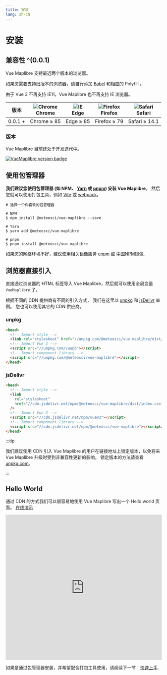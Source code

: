 ```yaml
---
title: 安装
lang: zh-CN
---
```


# 安装

## 兼容性 ^(0.0.1)

Vue Maplibre 支持最近两个版本的浏览器。

如果您需要支持旧版本的浏览器，请自行添加 [Babel](https://babeljs.io/) 和相应的 Polyfill 。

由于 Vue 3 不再支持 IE11，Vue Maplibre 也不再支持 IE 浏览器。

| 版本 | ![Chrome](https://cdn.jsdelivr.net/npm/@browser-logos/chrome/chrome_32x32.png) <br> Chrome | ![IE](https://cdn.jsdelivr.net/npm/@browser-logos/edge/edge_32x32.png) <br> Edge | ![Firefox](https://cdn.jsdelivr.net/npm/@browser-logos/firefox/firefox_32x32.png) <br> Firefox | ![Safari](https://cdn.jsdelivr.net/npm/@browser-logos/safari/safari_32x32.png) <br> Safari |
| ------- | ------------------------------------------------------------------------------------------ | -------------------------------------------------------------------------------- | ---------------------------------------------------------------------------------------------- | ------------------------------------------------------------------------------------------ |
| 0.0.1 + | Chrome ≥ 85                                                                                | Edge ≥ 85                                                                        | Firefox ≥ 79                                                                                   | Safari ≥ 14.1                                                                              |

### 版本

Vue Maplibre 目前还处于开发迭代中。

[![VueMaplibre version badge](https://img.shields.io/npm/v/@meteosci/vue-maplibre.svg?style=flat-square)](https://www.npmjs.org/package/@meteosci/vue-maplibre)

## 使用包管理器

**我们建议您使用包管理器 (如 NPM、 [Yarn](https://classic.yarnpkg.com/lang/en/) 或 [pnpm](https://pnpm.io/)) 安装 Vue Maplibre**，
然后您就可以使用打包工具，例如 [Vite](https://vitejs.dev) 或 [webpack](https://webpack.js.org/)。

```shell
# 选择一个你喜欢的包管理器

# NPM
$ npm install @meteosci/vue-maplibre --save

# Yarn
$ yarn add @meteosci/vue-maplibre

# pnpm
$ pnpm install @meteosci/vue-maplibre
```

如果您的网络环境不好，建议使用相关镜像服务 [cnpm](https://github.com/cnpm/cnpm) 或 [中国NPM镜像](https://registry.npmmirror.com/).

## 浏览器直接引入

直接通过浏览器的 HTML 标签导入 Vue Maplibre，然后就可以使用全局变量 `VueMaplibre` 了。

根据不同的 CDN 提供商有不同的引入方式， 我们在这里以 [unpkg](https://unpkg.com) 和 [jsDelivr](https://jsdelivr.com) 举例。
您也可以使用其它的 CDN 供应商。

### unpkg

```html
<head>
  <!-- Import style -->
  <link rel="stylesheet" href="//unpkg.com/@meteosci/vue-maplibre/dist/index.css" />
  <!-- Import Vue 3 -->
  <script src="//unpkg.com/vue@3"></script>
  <!-- Import component library -->
  <script src="//unpkg.com/@meteosci/vue-maplibre"></script>
</head>
```

### jsDelivr

```html
<head>
  <!-- Import style -->
  <link
    rel="stylesheet"
    href="//cdn.jsdelivr.net/npm/@meteosci/vue-maplibre/dist/index.css"
  />
  <!-- Import Vue 3 -->
  <script src="//cdn.jsdelivr.net/npm/vue@3"></script>
  <!-- Import component library -->
  <script src="//cdn.jsdelivr.net/npm/@meteosci/vue-maplibre"></script>
</head>
```

:::tip

我们建议使用 CDN 引入 Vue Maplibre 的用户在链接地址上锁定版本，以免将来 Vue Maplibre 升级时受到非兼容性更新的影响。 锁定版本的方法请查看 [unpkg.com](https://unpkg.com)。

:::

## Hello World

通过 CDN 的方式我们可以很容易地使用 Vue Maplibre 写出一个 Hello world 页面。 [在线演示](https://codepen.io/zouyaoji/pen/wvbPPNN)

<iframe height="469" style="width: 100%;" scrolling="no" title="wvbPPNN" src="https://codepen.io/zouyaoji/embed/wvbPPNN?height=469&theme-id=light&default-tab=html,result" frameborder="no" loading="lazy" allowtransparency="true" allowfullscreen="true">
  See the Pen <a href='https://codepen.io/zouyaoji/pen/wvbPPNN'>wvbPPNN</a> by zouyaoji
  (<a href='https://codepen.io/zouyaoji'>@zouyaoji</a>) on <a href='https://codepen.io'>CodePen</a>.
</iframe>

如果是通过包管理器安装，并希望配合打包工具使用，请阅读下一节：[快速上手](/zh-CN/guide/quickstart).
